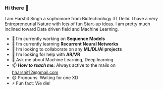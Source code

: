 ### Hi there 👋

I am Harshit Singh a sophomore from Biotechnology IIT Delhi. I have a very Entrepreneurial Nature with lots of fun Start-up ideas. I am pretty much inclined toward Data driven field and Machine Learning.

- 🔭 I’m currently working on **Sequence Models**
- 🌱 I’m currently learning **Recurrent Neural Networks**
- 👯 I’m looking to collaborate on any **ML/DL/AI projects**
- 🤔 I’m looking for help with **AR/VR**
- 💬 Ask me about Machine Learning, Deep learning
- 📫 ***How to reach me:*** Always active to the mails on hharshit12@gmail.com
- 😄 Pronouns: Waiting for one XD
- ⚡ Fun fact: We die!
